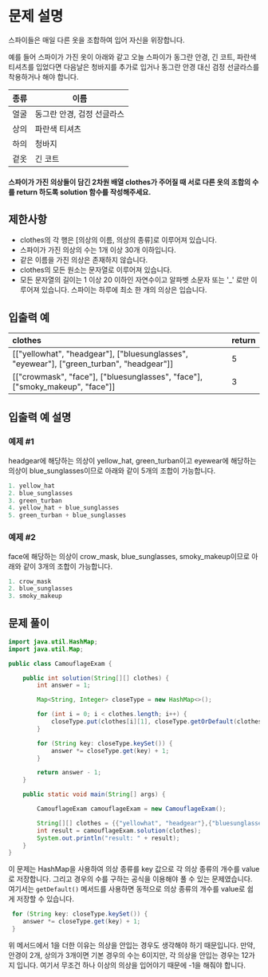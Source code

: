 # 문제 설명

스파이들은 매일 다른 옷을 조합하여 입어 자신을 위장합니다.

예를 들어 스파이가 가진 옷이 아래와 같고 오늘 스파이가 동그란 안경, 긴 코트, 파란색 티셔츠를 입었다면 다음날은 청바지를 추가로 입거나 동그란 안경 대신 검정 선글라스를 착용하거나 해야 합니다.

| 종류 | 이름 |
|:----|----|
| 얼굴	| 동그란 안경, 검정 선글라스 |
| 상의	| 파란색 티셔츠
| 하의	| 청바지
| 겉옷 | 긴 코트

#### 스파이가 가진 의상들이 담긴 2차원 배열 clothes가 주어질 때 서로 다른 옷의 조합의 수를 return 하도록 solution 함수를 작성해주세요.

## 제한사항
- clothes의 각 행은 [의상의 이름, 의상의 종류]로 이루어져 있습니다.
- 스파이가 가진 의상의 수는 1개 이상 30개 이하입니다.
- 같은 이름을 가진 의상은 존재하지 않습니다.
- clothes의 모든 원소는 문자열로 이루어져 있습니다.
- 모든 문자열의 길이는 1 이상 20 이하인 자연수이고 알파벳 소문자 또는 '_' 로만 이루어져 있습니다.
스파이는 하루에 최소 한 개의 의상은 입습니다.

## 입출력 예

| clothes | return |
|:----|----|
| [["yellowhat", "headgear"], ["bluesunglasses", "eyewear"], ["green_turban", "headgear"]]	| 5 |
| [["crowmask", "face"], ["bluesunglasses", "face"], ["smoky_makeup", "face"]]	| 3 |


## 입출력 예 설명
### 예제 #1

headgear에 해당하는 의상이 yellow_hat, green_turban이고 eyewear에 해당하는 의상이 blue_sunglasses이므로 아래와 같이 5개의 조합이 가능합니다.

```java
1. yellow_hat
2. blue_sunglasses
3. green_turban
4. yellow_hat + blue_sunglasses
5. green_turban + blue_sunglasses
```

### 예제 #2

face에 해당하는 의상이 crow_mask, blue_sunglasses, smoky_makeup이므로 아래와 같이 3개의 조합이 가능합니다.

```java
1. crow_mask
2. blue_sunglasses
3. smoky_makeup
```

## 문제 풀이

```java
import java.util.HashMap;
import java.util.Map;

public class CamouflageExam {

    public int solution(String[][] clothes) {
        int answer = 1;

        Map<String, Integer> closeType = new HashMap<>();

        for (int i = 0; i < clothes.length; i++) {
            closeType.put(clothes[i][1], closeType.getOrDefault(clothes[i][1], 0) + 1);
        }

        for (String key: closeType.keySet()) {
            answer *= closeType.get(key) + 1;
        }

        return answer - 1;
    }

    public static void main(String[] args) {

        CamouflageExam camouflageExam = new CamouflageExam();

        String[][] clothes = {{"yellowhat", "headgear"},{"bluesunglasses", "eyewear"}, {"green_turban", "headgear"}};
        int result = camouflageExam.solution(clothes);
        System.out.println("result: " + result);
    }
}
```

 이 문제는 HashMap을 사용하여 의상 종류를 key 값으로 각 의상 종류의 개수를 value로 저장합니다. 그리고 경우의 수를 구하는 공식을 이용해야 풀 수 있는 문제였습니다.
 여기서는 `getDefault()` 메서드를 사용하면 동적으로 의상 종류의 개수를 value로 쉽게 저장할 수 있습니다. 
 
 ```java
  for (String key: closeType.keySet()) {
     answer *= closeType.get(key) + 1;
  }
  ```
  
  위 메서드에서 1을 더한 이유는 의상을 안입는 경우도 생각해야 하기 때문입니다.
  만약, 안경이 2개, 상의가 3개이면 기본 경우의 수는 6이지만, 각 의상을 안입는 경우는 12가지 입니다.
  여기서 무조건 하나 이상의 의상을 입어야기 때문에 -1을 해줘야 합니다.

